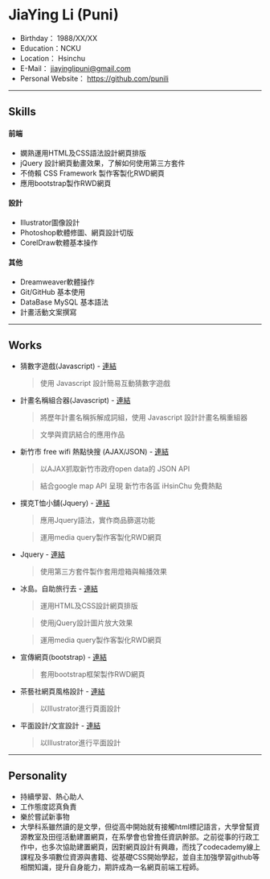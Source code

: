 #  JiaYing Li (Puni) 
* Birthday： 1988/XX/XX
* Education：NCKU
* Location： Hsinchu
* E-Mail： <jiayinglipuni@gmail.com>
* Personal Website： <https://github.com/punili>
*****
## Skills
#### 前端
  * 嫻熟運用HTML及CSS語法設計網頁排版
  * jQuery 設計網頁動畫效果，了解如何使用第三方套件
  * 不倚賴 CSS Framework 製作客製化RWD網頁
  * 應用bootstrap製作RWD網頁
#### 設計
  * Illustrator圖像設計
  * Photoshop軟體修圖、網頁設計切版
  * CorelDraw軟體基本操作
#### 其他
* Dreamweaver軟體操作
* Git/GitHub 基本使用
* DataBase MySQL 基本語法
* 計畫活動文案撰寫
---------------
## Works
* 猜數字遊戲(Javascript) - [連結](https://punili.github.io/guessNum/ "連結")

  > 使用 Javascript 設計簡易互動猜數字遊戲
* 計畫名稱組合器(Javascript) - [連結](https://punili.github.io/projectNameRandom/ "連結")

  > 將歷年計畫名稱拆解成詞組，使用 Javascript 設計計畫名稱重組器
    
  > 文學與資訊結合的應用作品
* 新竹市 free wifi 熱點快搜 (AJAX/JSON) - [連結](https://punili.github.io/iHsinChu_wifi/ "連結")

  > 以AJAX抓取新竹市政府open data的 JSON API
  
  > 結合google map API 呈現 新竹市各區 iHsinChu 免費熱點    
* 撲克T恤小舖(Jquery) - [連結](https://punili.github.io/T-shirt-shop/ "連結")
  > 應用Jquery語法，實作商品篩選功能
  
  > 運用media query製作客製化RWD網頁
* Jquery -  [連結](url "連結")
  > 使用第三方套件製作套用燈箱與輪播效果

* 冰島。自助旅行去 -  [連結](https://punili.github.io/iceland_travel/iceland03.html "冰島。自助旅行去")
  > 運用HTML及CSS設計網頁排版
  
  > 使用jQuery設計圖片放大效果
  
  > 運用media query製作客製化RWD網頁
* 宣傳網頁(bootstrap) - [連結](url "連結")
  > 套用bootstrap框架製作RWD網頁
  
* 茶藝社網頁風格設計 - [連結](url "連結")
  > 以Illustrator進行頁面設計
  
* 平面設計/文宣設計 - [連結](url "連結")
  > 以Illustrator進行平面設計
---------------
## Personality
* 持續學習、熱心助人
* 工作態度認真負責
* 樂於嘗試新事物
* 大學科系雖然讀的是文學，但從高中開始就有接觸html標記語言，大學曾幫資源教室及田徑活動建置網頁，在系學會也曾擔任資訊幹部。之前從事的行政工作中，也多次協助建置網頁，因對網頁設計有興趣，而找了codecademy線上課程及多項數位資源與書籍、從基礎CSS開始學起，並自主加強學習github等相關知識，提升自身能力，期許成為一名網頁前端工程師。
